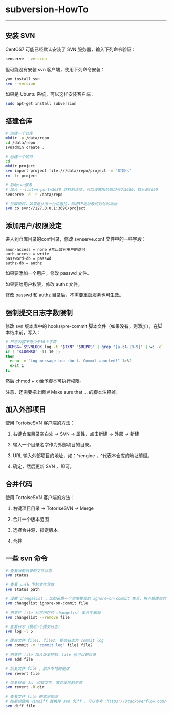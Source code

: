 # subversion-HowTo

---

## 安装 SVN

CentOS7 可能已经默认安装了 SVN 服务器，输入下列命令验证：

```bash
svnserve --version
```

但可能没有安装 svn 客户端，使用下列命令安装：

```bash
yum install svn
svn --version
```

如果是 Ubuntu 系统，可以这样安装客户端：

```bash
sudo apt-get install subversion
```

## 搭建仓库

```bash
# 创建一个仓库
mkdir -p /data/repo
cd /data/repo
svnadmin create .

# 创建一个项目
cd
mkdir project
svn import project file:///data/repo/project -m "初始化"
rm -fr project

# 启动svn服务
# 加入 --listen-port=3680 这样的选项，可以设置服务端口号为3680，默认是3690
svnserve -d -r /data/repo

# 拉取项目，如果是从另一台机器拉，则把IP地址改成对外的地址
svn co svn://127.0.0.1:3690/project
```

## 添加用户/权限设定

进入到仓库目录的conf目录，修改 svnserve.conf 文件中的一些字段：

```
anon-access = none #禁止其它用户的访问
auth-access = write
password-db = passwd
authz-db = authz
```

如果要添加一个用户，修改 passwd 文件。

如果要给用户权限，修改 authz 文件。

修改 passwd 和 authz 目录后，不需要重启服务也可生效。

## 强制提交日志字数限制

修改 svn 版本库中的 hooks/pre-commit 脚本文件（如果没有，则添加），在脚本结束前，写入：

```bash
# 日志内容不得少于10个字符
LOGMSG=`$SVNLOOK log -t "$TXN" "$REPOS" | grep "[a-zA-Z0-9]" | wc -c`
if [ "$LOGMSG" -lt 10 ];
then
  echo -e "Log message too short. Commit aborted!" 1>&2
  exit 1
fi
```

然后 chmod + x 给予脚本可执行权限。

注意，还需要把上面 # Make sure that ... 的脚本注释掉。

## 加入外部项目

使用 TortoiseSVN 客户端的方法：

1. 右键仓库目录空白处 -> SVN -> 属性，点击新建 -> 外部 -> 新建

2. 输入一个目录名字作为外部项目的目录。

3. URL 输入外部项目的地址，如：^/engine ，^代表本仓库的地址前缀。

4. 确定，然后更新 SVN ，即可。

## 合并代码

使用 TortoiseSVN 客户端的方法：

1. 右键项目目录 -> TotoriseSVN -> Merge

2. 合并一个版本范围

3. 选择合并源，指定版本

4. 合并

## 一些 svn 命令

```bash
# 查看当前目录的文件状态
svn status

# 查看 path 下的文件状态
svn status path

# 设置 changelist ，比如设置一个忽略提交的 ignore-on-commit 集合，把不想提交的 file 放进去
svn changelist ignore-on-commit file

# 把文件 file 从它所在的 changelist 集合中删掉
svn changelist --remove file

# 查看日志（最后5个提交日志）
svn log -l 5

# 提交文件 file1, file2, 提交日志为 commit log
svn commit -m "commit log" file1 file2

# 把文件 file 加入版本控制，file 也可以是目录
svn add file

# 恢复文件 file ，放弃本地的更改
svn revert file

# 恢复目录 dir 和其文件，放弃本地的更改
svn revert -R dir

# 查看文件 file 的本地修改
# 如果想使用 vimdiff 替换掉 svn diff ，可以参考：https://stackoverflow.com/questions/7866286/how-to-view-svn-diff-in-vimdiff-style-in-svn
svn diff file
```